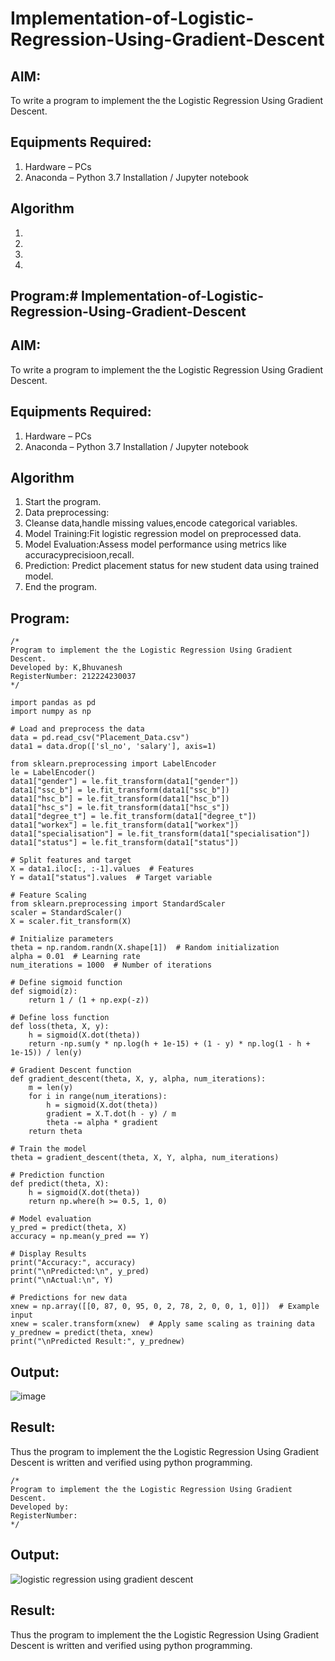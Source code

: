 # Implementation-of-Logistic-Regression-Using-Gradient-Descent

## AIM:
To write a program to implement the the Logistic Regression Using Gradient Descent.

## Equipments Required:
1. Hardware – PCs
2. Anaconda – Python 3.7 Installation / Jupyter notebook

## Algorithm
1. 
2. 
3. 
4. 

## Program:# Implementation-of-Logistic-Regression-Using-Gradient-Descent

## AIM:
To write a program to implement the the Logistic Regression Using Gradient Descent.

## Equipments Required:
1. Hardware – PCs
2. Anaconda – Python 3.7 Installation / Jupyter notebook

## Algorithm
1. Start the program.
2. Data preprocessing:
3. Cleanse data,handle missing values,encode categorical variables.
4. Model Training:Fit logistic regression model on preprocessed data.
5. Model Evaluation:Assess model performance using metrics like accuracyprecisioon,recall.
6. Prediction: Predict placement status for new student data using trained model.
7. End the program.

## Program:
```
/*
Program to implement the the Logistic Regression Using Gradient Descent.
Developed by: K,Bhuvanesh
RegisterNumber: 212224230037
*/
```
```
import pandas as pd
import numpy as np

# Load and preprocess the data
data = pd.read_csv("Placement_Data.csv")
data1 = data.drop(['sl_no', 'salary'], axis=1)

from sklearn.preprocessing import LabelEncoder
le = LabelEncoder()
data1["gender"] = le.fit_transform(data1["gender"])
data1["ssc_b"] = le.fit_transform(data1["ssc_b"])
data1["hsc_b"] = le.fit_transform(data1["hsc_b"])
data1["hsc_s"] = le.fit_transform(data1["hsc_s"])
data1["degree_t"] = le.fit_transform(data1["degree_t"])
data1["workex"] = le.fit_transform(data1["workex"])
data1["specialisation"] = le.fit_transform(data1["specialisation"])
data1["status"] = le.fit_transform(data1["status"])

# Split features and target
X = data1.iloc[:, :-1].values  # Features
Y = data1["status"].values  # Target variable

# Feature Scaling
from sklearn.preprocessing import StandardScaler
scaler = StandardScaler()
X = scaler.fit_transform(X)

# Initialize parameters
theta = np.random.randn(X.shape[1])  # Random initialization
alpha = 0.01  # Learning rate
num_iterations = 1000  # Number of iterations

# Define sigmoid function
def sigmoid(z):
    return 1 / (1 + np.exp(-z))

# Define loss function
def loss(theta, X, y):
    h = sigmoid(X.dot(theta))
    return -np.sum(y * np.log(h + 1e-15) + (1 - y) * np.log(1 - h + 1e-15)) / len(y)

# Gradient Descent function
def gradient_descent(theta, X, y, alpha, num_iterations):
    m = len(y)
    for i in range(num_iterations):
        h = sigmoid(X.dot(theta))
        gradient = X.T.dot(h - y) / m
        theta -= alpha * gradient
    return theta

# Train the model
theta = gradient_descent(theta, X, Y, alpha, num_iterations)

# Prediction function
def predict(theta, X):
    h = sigmoid(X.dot(theta))
    return np.where(h >= 0.5, 1, 0)

# Model evaluation
y_pred = predict(theta, X)
accuracy = np.mean(y_pred == Y)

# Display Results
print("Accuracy:", accuracy)
print("\nPredicted:\n", y_pred)
print("\nActual:\n", Y)

# Predictions for new data
xnew = np.array([[0, 87, 0, 95, 0, 2, 78, 2, 0, 0, 1, 0]])  # Example input
xnew = scaler.transform(xnew)  # Apply same scaling as training data
y_prednew = predict(theta, xnew)
print("\nPredicted Result:", y_prednew)
```
## Output:
![image](https://github.com/user-attachments/assets/6bfd986b-c065-40ac-b20f-65e9ea0d59d4)



## Result:
Thus the program to implement the the Logistic Regression Using Gradient Descent is written and verified using python programming.


```
/*
Program to implement the the Logistic Regression Using Gradient Descent.
Developed by: 
RegisterNumber:  
*/
```

## Output:
![logistic regression using gradient descent](sam.png)


## Result:
Thus the program to implement the the Logistic Regression Using Gradient Descent is written and verified using python programming.

